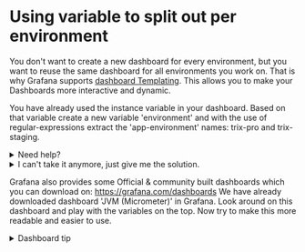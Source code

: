 # Using variable to split out per environment

You don't want to create a new dashboard for every environment, but you want to reuse the same dashboard for all environments you work on. That is why Grafana supports [dashboard Templating](https://grafana.com/docs/v3.1/reference/templating/). This allows you to make your Dashboards more interactive and dynamic.

You have already used the instance variable in your dashboard. Based on that variable create a new variable 'environment' and with the use of regular-expressions extract the 'app-environment' names: trix-pro and trix-staging.

<details><summary>Need help?</summary>
<p>Query of the instance to be used in the Grafan Query Options: label_values(jvm_memory_used_bytes{application="$application"}, instance)</p>
<p>Regex tip: /^(.*environmentName|.*environmentName)/"</p>
</details>

<details><summary>I can't take it anymore, just give me the solution.</summary>
<img src="images/templating.png" />
</details>

Grafana also provides some Official & community built dashboards which you can download on: https://grafana.com/dashboards We have already downloaded dashboard 'JVM (Micrometer)' in Grafana. Look around on this dashboard and play with the variables on the top. Now try to make this more readable and easier to use. 

<details><summary>Dashboard tip</summary>
<p>JVM (Micrometer)</p>
</details>

